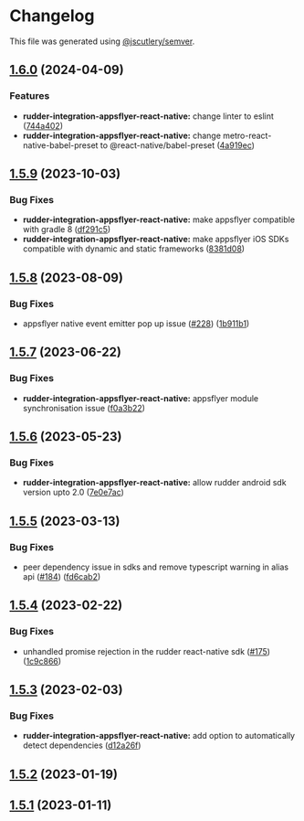 # Changelog

This file was generated using [@jscutlery/semver](https://github.com/jscutlery/semver).

## [1.6.0](https://github.com/rudderlabs/rudder-sdk-react-native/compare/rudder-integration-appsflyer-react-native@1.5.9...rudder-integration-appsflyer-react-native@1.6.0) (2024-04-09)


### Features

* **rudder-integration-appsflyer-react-native:** change linter to eslint ([744a402](https://github.com/rudderlabs/rudder-sdk-react-native/commit/744a40228cd95745dbe7066a882cdd152626f5e9))
* **rudder-integration-appsflyer-react-native:** change metro-react-native-babel-preset to @react-native/babel-preset ([4a919ec](https://github.com/rudderlabs/rudder-sdk-react-native/commit/4a919ec4acc3226a85109d91155acf07f28282a2))

## [1.5.9](https://github.com/rudderlabs/rudder-sdk-react-native/compare/rudder-integration-appsflyer-react-native@1.5.8...rudder-integration-appsflyer-react-native@1.5.9) (2023-10-03)


### Bug Fixes

* **rudder-integration-appsflyer-react-native:** make appsflyer compatible with gradle 8 ([df291c5](https://github.com/rudderlabs/rudder-sdk-react-native/commit/df291c581d2e77db1624aa460fb801e1198896c9))
* **rudder-integration-appsflyer-react-native:** make appsflyer iOS SDKs compatible with dynamic and static frameworks ([8381d08](https://github.com/rudderlabs/rudder-sdk-react-native/commit/8381d0864bc7c4272d769ea8f705b84f212a2a96))

## [1.5.8](https://github.com/rudderlabs/rudder-sdk-react-native/compare/rudder-integration-appsflyer-react-native@1.5.7...rudder-integration-appsflyer-react-native@1.5.8) (2023-08-09)


### Bug Fixes

* appsflyer native event emitter pop up issue ([#228](https://github.com/rudderlabs/rudder-sdk-react-native/issues/228)) ([1b911b1](https://github.com/rudderlabs/rudder-sdk-react-native/commit/1b911b1b66ed76c3c53d9fd8638d755d9b8a3113))

## [1.5.7](https://github.com/rudderlabs/rudder-sdk-react-native/compare/rudder-integration-appsflyer-react-native@1.5.6...rudder-integration-appsflyer-react-native@1.5.7) (2023-06-22)


### Bug Fixes

* **rudder-integration-appsflyer-react-native:** appsflyer module synchronisation issue ([f0a3b22](https://github.com/rudderlabs/rudder-sdk-react-native/commit/f0a3b22130615d92c3dcec9c82c0417e10b32b71))

## [1.5.6](https://github.com/rudderlabs/rudder-sdk-react-native/compare/rudder-integration-appsflyer-react-native@1.5.5...rudder-integration-appsflyer-react-native@1.5.6) (2023-05-23)


### Bug Fixes

* **rudder-integration-appsflyer-react-native:** allow rudder android sdk version upto 2.0 ([7e0e7ac](https://github.com/rudderlabs/rudder-sdk-react-native/commit/7e0e7ac50ab9adbe3ecb4d819a6fcfc8a459733f))

## [1.5.5](https://github.com/rudderlabs/rudder-sdk-react-native/compare/rudder-integration-appsflyer-react-native@1.5.4...rudder-integration-appsflyer-react-native@1.5.5) (2023-03-13)


### Bug Fixes

* peer dependency issue in sdks and remove typescript warning in alias api ([#184](https://github.com/rudderlabs/rudder-sdk-react-native/issues/184)) ([fd6cab2](https://github.com/rudderlabs/rudder-sdk-react-native/commit/fd6cab262d1cba21dfd7129caa1a53d614cb7783))

## [1.5.4](https://github.com/rudderlabs/rudder-sdk-react-native/compare/rudder-integration-appsflyer-react-native@1.5.3...rudder-integration-appsflyer-react-native@1.5.4) (2023-02-22)


### Bug Fixes

* unhandled promise rejection in the rudder react-native sdk ([#175](https://github.com/rudderlabs/rudder-sdk-react-native/issues/175)) ([1c9c866](https://github.com/rudderlabs/rudder-sdk-react-native/commit/1c9c866dfd59ef751075ccbcbece36efd891d50b))

## [1.5.3](https://github.com/rudderlabs/rudder-sdk-react-native/compare/rudder-integration-appsflyer-react-native@1.5.2...rudder-integration-appsflyer-react-native@1.5.3) (2023-02-03)


### Bug Fixes

* **rudder-integration-appsflyer-react-native:** add option to automatically detect dependencies ([d12a26f](https://github.com/rudderlabs/rudder-sdk-react-native/commit/d12a26fb34361dd53b79600554242f8efc70b041))

## [1.5.2](https://github.com/rudderlabs/rudder-sdk-react-native/compare/rudder-integration-appsflyer-react-native@1.5.1...rudder-integration-appsflyer-react-native@1.5.2) (2023-01-19)

## [1.5.1](https://github.com/rudderlabs/rudder-sdk-react-native/compare/rudder-integration-appsflyer-react-native-1.5.0...rudder-integration-appsflyer-react-native-1.5.1) (2023-01-11)
